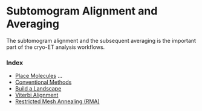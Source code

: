 # Subtomogram Alignment and Averaging

The subtomogram alignment and the subsequent averaging is the important part of the
cryo-ET analysis workflows.

### Index

- [Place Molecules](place_mole.md) ...
- [Conventional Methods](conventional.md)
- [Build a Landscape](landscape.md)
- [Viterbi Alignment](viterbi.md)
- [Restricted Mesh Annealing (RMA)](rma.md)
